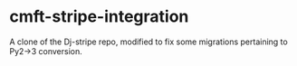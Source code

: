 # cmft-stripe-integration

A clone of the Dj-stripe repo, modified to fix some migrations pertaining to Py2->3 conversion.
